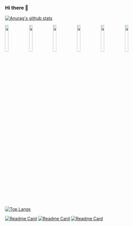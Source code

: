 ### Hi there 👋

[![Anurag's github stats](https://github-readme-stats.vercel.app/api?username=kururu-abdo&show_icons=true)](https://github.com/anuraghazra/github-readme-stats)

  <code><img width="15%" src="https://www.vectorlogo.zone/logos/android/android-ar21.svg"></code>
  <code><img width="15%" src="https://www.vectorlogo.zone/logos/java/java-horizontal.svg"></code>
  <code><img width="15%" src="https://www.vectorlogo.zone/logos/kotlinlang/kotlinlang-ar21.svg"></code>
  <code><img width="15%" src="https://www.vectorlogo.zone/logos/flutterio/flutterio-ar21.svg"></code>
  <code><img width="15%" src="https://www.vectorlogo.zone/logos/dartlang/dartlang-ar21.svg"></code>
  <code><img width="15%" src="https://www.vectorlogo.zone/logos/reactjs/reactjs-ar21.svg"></code>
</p>



[![Top Langs](https://github-readme-stats.vercel.app/api/top-langs/?username=kururu-abdo)](https://github.com/anuraghazra/github-readme-stats)
<p>  










[![Readme Card](https://github-readme-stats.vercel.app/api/pin/?username=kururu-abdo&repo=Scan2Pdf)](https://github.com/anuraghazra/github-readme-stats)
[![Readme Card](https://github-readme-stats.vercel.app/api/pin/?username=kururu-abdo&repo=youtube_clone)](https://github.com/anuraghazra/github-readme-stats)
[![Readme Card](https://github-readme-stats.vercel.app/api/pin/?username=kururu-abdo&repo=PasswordManager)](https://github.com/anuraghazra/github-readme-stats)
